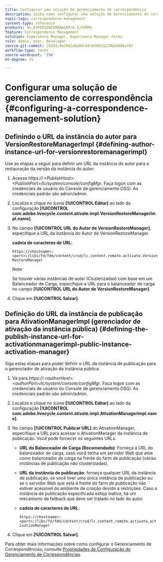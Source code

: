 ```yaml
---
title: Configurar uma solução de gerenciamento de correspondência
description: Saiba como configurar uma solução de Gerenciamento de correspondência em um ambiente do AEM Forms.
topic-tags: correspondence-management
content-type: reference
products: SG_EXPERIENCEMANAGER/6.3/FORMS
feature: Correspondence Management
solution: Experience Manager, Experience Manager Forms
role: Admin, User, Developer
source-git-commit: 29391c8e3042a8a04c64165663a228bb4886afb5
workflow-type: tm+mt
source-wordcount: '298'
ht-degree: 1%

---
```


# Configurar uma solução de gerenciamento de correspondência {#configuring-a-correspondence-management-solution}

## Definindo o URL da instância do autor para VersionRestoreManagerImpl {#defining-author-instance-url-for-versionrestoremanagerimpl}

Use as etapas a seguir para definir um URL da instância do autor para a restauração da versão da instância do autor:

1. Acesse *https://:&lt;PublishHost>:&lt;PublishPort>/lc/system/console/configMgr*. Faça logon com as credenciais de usuário do Console de gerenciamento OSGi. As credenciais padrão são admin/admin.
1. Localize e clique no ícone **[!UICONTROL Editar]** ao lado da configuração **[!UICONTROL com.adobe.livecycle.content.ativate.impl.VersionRestoreManagerImpl.name]**.
1. No campo **[!UICONTROL URL do Autor de VersionRestoreManager]**, especifique a URL da instância do Autor de VersionRestoreManager.

   **cadeia de caracteres de URL**:

   `https://<hostname>:<port>:/libs/fd/fdm/content/crud/lc.content.remote.activate.VersionRestoreManager`

   >[!NOTE]
   >
   >Se houver várias instâncias de autor (Clusterizadas) com base em um Balanceador de Carga, especifique a URL para o balanceador de carga no campo **[!UICONTROL URL do Autor de VersionRestoreManager]**.

1. Clique em **[!UICONTROL Salvar]**.

## Definição do URL da instância de publicação para AtivationManagerImpl (gerenciador de ativação da instância pública) {#defining-the-publish-instance-url-for-activationmanagerimpl-public-instance-activation-manager}

Siga estas etapas para poder definir o URL da instância de publicação para o gerenciador de ativação da instância pública:

1. Vá para *https://:&lt;authorHost>:&lt;authorPort>/lc/system/console/configMgr*. Faça logon com as credenciais de usuário do Console de gerenciamento OSGi. As credenciais padrão são admin/admin.
1. Localize e clique no ícone **[!UICONTROL Editar]** ao lado da configuração **[!UICONTROL com.adobe.livecycle.content.ativate.impl.AtivationManagerImpl.name]**.
1. No campo **[!UICONTROL Publicar URL]** do AtivationManager, especifique a URL para acessar o AtivationManager da instância de publicação. Você pode fornecer os seguintes URLs.

   * **URL do Balanceador de Carga (Recomendado)**: Forneça a URL do balanceador de carga, caso você tenha um servidor Web que atue como balanceador de carga na frente do farm de publicação (várias instâncias de publicação não clusterizadas).
   * **URL da instância de publicação**: forneça qualquer URL da instância de publicação, se você tiver uma única instância de publicação ou se o servidor Web que está à frente do farm de publicação não estiver acessível do ambiente de criação devido a restrições. Caso a instância de publicação especificada esteja inativa, há um mecanismo de fallback que deve ser tratado no lado do autor.
   * **cadeia de caracteres de URL**:

     `https://<hostname>:<port>:/libs/fd/fdm/content/crud/lc.content.remote.activate.activationManager`

1. Clique em **[!UICONTROL Salvar]**.

Para obter mais informações sobre como configurar o Gerenciamento de Correspondências, consulte [Propriedades de Configuração do Gerenciamento de Correspondências](https://helpx.adobe.com/aem-forms/6-2/cm-configuration-properties.html).
